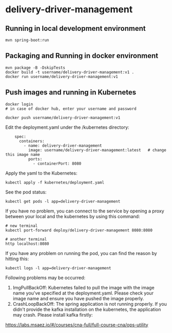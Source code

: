 # delivery-driver-management

## Running in local development environment

```
mvn spring-boot:run
```

## Packaging and Running in docker environment

```
mvn package -B -DskipTests
docker build -t username/delivery-driver-management:v1 .
docker run username/delivery-driver-management:v1
```

## Push images and running in Kubernetes

```
docker login 
# in case of docker hub, enter your username and password

docker push username/delivery-driver-management:v1
```

Edit the deployment.yaml under the /kubernetes directory:
```
    spec:
      containers:
        - name: delivery-driver-management
          image: username/delivery-driver-management:latest   # change this image name
          ports:
            - containerPort: 8080

```

Apply the yaml to the Kubernetes:
```
kubectl apply -f kubernetes/deployment.yaml
```

See the pod status:
```
kubectl get pods -l app=delivery-driver-management
```

If you have no problem, you can connect to the service by opening a proxy between your local and the kubernetes by using this command:
```
# new terminal
kubectl port-forward deploy/delivery-driver-management 8080:8080

# another terminal
http localhost:8080
```

If you have any problem on running the pod, you can find the reason by hitting this:
```
kubectl logs -l app=delivery-driver-management
```

Following problems may be occurred:

1. ImgPullBackOff:  Kubernetes failed to pull the image with the image name you've specified at the deployment.yaml. Please check your image name and ensure you have pushed the image properly.
1. CrashLoopBackOff: The spring application is not running properly. If you didn't provide the kafka installation on the kubernetes, the application may crash. Please install kafka firstly:

https://labs.msaez.io/#/courses/cna-full/full-course-cna/ops-utility

